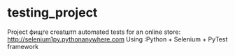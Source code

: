 # testing_project
Project фищге creatштп automated tests for an online store: http://selenium1py.pythonanywhere.com
Using :Python + Selenium + PyTest framework
